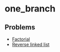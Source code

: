# one_branch

## Problems

- [Factorial](./001_factorial)
- [Reverse linked list](./002_reverse_linked_list)
